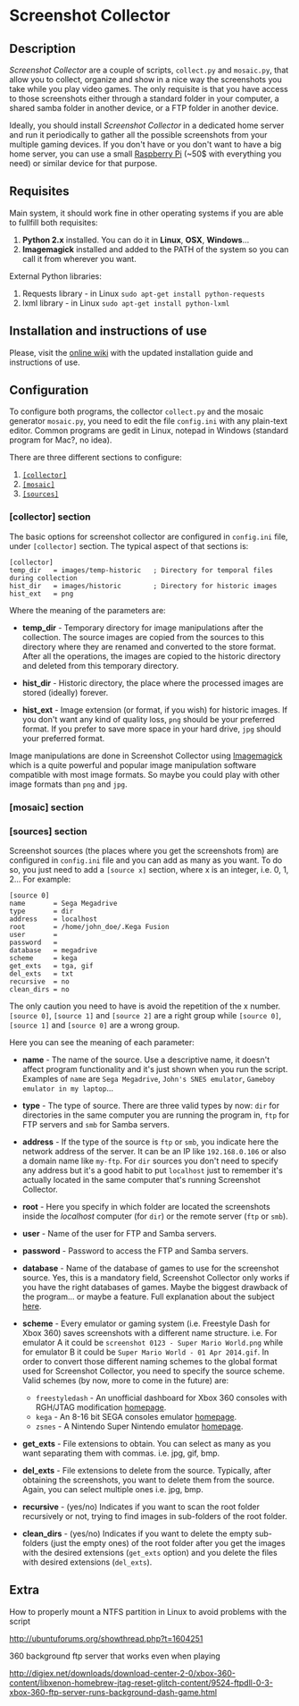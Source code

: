 # Screenshot Collector

## Description

*Screenshot Collector* are a couple of scripts, `collect.py` and `mosaic.py`, that allow you to collect, organize and
show in a nice way the screenshots you take while you play video games. The only requisite is that you have access to
those screenshots either through a standard folder in your computer, a shared samba folder in another device, or a FTP
folder in another device.

Ideally, you should install *Screenshot Collector* in a dedicated home server and run it periodically to gather all the
possible screenshots from your multiple gaming devices. If you don't have or you don't want to have a big home server,
you can use a small [Raspberry Pi](http://www.raspberrypi.org/) (~50$ with everything you need) or similar device for
that purpose.


## Requisites

Main system, it should work fine in other operating systems if you are able to fullfill both requisites:

1. **Python 2.x** installed. You can do it in **Linux**, **OSX**, **Windows**... 
2. **Imagemagick** installed and added to the PATH of the system so you can call it from wherever you want.



External Python libraries:

1. Requests library - in Linux `sudo apt-get install python-requests`
2. lxml library - in Linux `sudo apt-get install python-lxml`


## Installation and instructions of use

Please, visit the [online wiki](https://github.com/PixelGordo/Screenshot-Collector/wiki) with the updated installation
guide and instructions of use.


## Configuration

To configure both programs, the collector `collect.py` and the mosaic generator `mosaic.py`, you need to edit the file `config.ini` with any plain-text editor. Common programs are gedit in Linux, notepad in Windows (standard program for Mac?, no idea). 

There are three different sections to configure:

1. [`[collector]`](https://github.com/PixelGordo/Screenshot-Collector/wiki/Configuring-image-collector)
2. [`[mosaic]`](https://github.com/PixelGordo/Screenshot-Collector/wiki/Configuring-mosaic-generation)
3. [`[sources]`](https://github.com/PixelGordo/Screenshot-Collector/wiki/Configuring-screenshot-sources)

### \[collector\] section

The basic options for screenshot collector are configured in `config.ini` file, under `[collector]` section. The typical
aspect of that sections is:

    [collector]
    temp_dir   = images/temp-historic   ; Directory for temporal files during collection
    hist_dir   = images/historic        ; Directory for historic images
    hist_ext   = png 

Where the meaning of the parameters are:

* **temp_dir** - Temporary directory for image manipulations after the collection. The source images are copied from the
sources to this directory where they are renamed and converted to the store format. After all the operations, the images
are copied to the historic directory and deleted from this temporary directory.

* **hist_dir** - Historic directory, the place where the processed images are stored (ideally) forever.

* **hist_ext** - Image extension (or format, if you wish) for historic images. If you don't want any kind of quality loss,
`png` should be your preferred format. If you prefer to save more space in your hard drive, `jpg` should your preferred
format.

Image manipulations are done in Screenshot Collector using [Imagemagick](www.imagemagick.org) which is a quite powerful
and popular image manipulation software compatible with most image formats. So maybe you could play with other image
formats than `png` and `jpg`.

### \[mosaic\] section

### \[sources\] section

Screenshot sources (the places where you get the screenshots from) are configured in `config.ini` file and you can
add as many as you want. To do so, you just need to add a `[source x]` section, where x is an integer, i.e. 0, 1,
2... For example:

    [source 0]
    name       = Sega Megadrive
    type       = dir
    address    = localhost
    root       = /home/john_doe/.Kega Fusion
    user       =
    password   =
    database   = megadrive
    scheme     = kega
    get_exts   = tga, gif
    del_exts   = txt
    recursive  = no
    clean_dirs = no

The only caution you need to have is avoid the repetition of the x number. `[source 0]`, `[source 1]` and
`[source 2]` are a right group while `[source 0]`, `[source 1]` and `[source 0]` are a wrong group.

Here you can see the meaning of each parameter:

* **name** - The name of the source. Use a descriptive name, it doesn't affect program functionality and it's
just shown when you run the script. Examples of `name` are `Sega Megadrive`, `John's SNES emulator`, `Gameboy
emulator in my laptop`...

* **type** - The type of source. There are three valid types by now: `dir` for directories in the same computer
you are running the program in, `ftp` for FTP servers and `smb` for Samba servers.

* **address** - If the type of the source is `ftp` or `smb`, you indicate here the network address of the
server. It can be an IP like `192.168.0.106` or also a domain name like `my-ftp`. For `dir` sources you don't
need to specify any address but it's a good habit to put `localhost` just to remember it's actually located in
the same computer that's running Screenshot Collector.

* **root** - Here you specify in which folder are located the screenshots inside the *localhost* computer (for
`dir`) or the remote server (`ftp` or `smb`). 

* **user** - Name of the user for FTP and Samba servers.

* **password** - Password to access the FTP and Samba servers.

* **database** - Name of the database of games to use for the screenshot source. Yes, this is a mandatory field,
Screenshot Collector only works if you have the right databases of games. Maybe the biggest drawback of the
program... or maybe a feature. Full explanation about the subject
[here](https://github.com/PixelGordo/Screenshot-Collector/wiki/Game-databases).

* **scheme** - Every emulator or gaming system (i.e. Freestyle Dash for Xbox 360) saves screenshots with a
different name structure. i.e. For emulator A it could be `screenshot 0123 - Super Mario World.png` while for
emulator B it could be `Super Mario World - 01 Apr 2014.gif`. In order to convert those different naming schemes
to the global format used for Screenshot Collector, you need to specify the source scheme. Valid schemes (by
now, more to come in the future) are:

  * `freestyledash` - An unofficial dashboard for Xbox 360  consoles with RGH/JTAG modification
    [homepage](http://www.realmodscene.com/index.php?/forum/36-freestyle-dashboard-f3/).
  * `kega` - An 8-16 bit SEGA consoles emulator
    [homepage](http://www.carpeludum.com/kega-fusion/).
  * `zsnes` - A Nintendo Super Nintendo emulator
    [homepage](http://www.zsnes.com/).

* **get_exts** - File extensions to obtain. You can select as many as you want separating them with commas.
i.e. jpg, gif, bmp.

* **del_exts** - File extensions to delete from the source. Typically, after obtaining the screenshots, you
want to delete them from the source. Again, you can select multiple ones i.e. jpg, bmp.

* **recursive**  - (yes/no) Indicates if you want to scan the root folder recursively or not, trying to find
images in sub-folders of the root folder.

* **clean_dirs** - (yes/no) Indicates if you want to delete the empty sub-folders (just the empty ones) of
the root folder after you get the images with the desired extensions (`get_exts` option) and you delete the
files with desired extensions (`del_exts`).


## Extra

How to properly mount a NTFS partition in Linux to avoid problems with the script

http://ubuntuforums.org/showthread.php?t=1604251

360 background ftp server that works even when playing

http://digiex.net/downloads/download-center-2-0/xbox-360-content/libxenon-homebrew-jtag-reset-glitch-content/9524-ftpdll-0-3-xbox-360-ftp-server-runs-background-dash-game.html